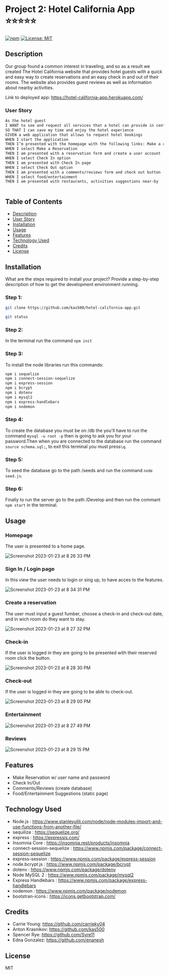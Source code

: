# Project 2:  Hotel California App  :star::star::star::star::star:


[![npm](https://badge.fury.io/js/inquirer.svg)](http://badge.fury.io/js/inquirer)
  [![License: MIT](https://img.shields.io/badge/License-MIT-yellow.svg)](https://opensource.org/licenses/MIT)
  
  
 ## Description
 
 
Our group found a common interest in traveling, and so as a result we created The Hotel California website that provides hotel guests with a quick and easy way to create reservations and an easy  check in and out of their rooms. The website also provides guest reviews as well as information about nearby activities.

Link to deployed app: https://hotel-california-app.herokuapp.com/



### User Story

```sh
As the hotel guest
I WANT to see and request all services that a hotel can provide in central web app
SO THAT I can save my time and enjoy the hotel experience
GIVEN a web application that allows to request hotel bookings
WHEN I start the application
THEN I’m presented with the homepage with the following links: Make a reservation, Check In/Out, leave comments/reviews, Food/entertainment suggestions
WHEN I select Make a Reservation
THEN I am presented with a reservation form and create a user account
WHEN I select Check In option
THEN I am presented with Check In page
WHEN I select Check Out option
THEN I am presented with a comments/reviews form and check out button
WHEN I select food/entertainment
THEN I am presented with restaurants, activities suggestions near-by



```






## Table of Contents
- [Description](#description)
- [User Story](#user-story)
- [Installation](#installation)
- [Usage](#usage)
- [Features](#features)
- [Technology Used](#technology-used)
- [Credits](#credits)
- [License](#license)

## Installation
What are the steps required to install your project? Provide a step-by-step description of how to get the development environment running.




### Step 1:

```sh
git clone https://github.com/kas500/hotel-california-app.git

git status 
```

### Step 2:

In the terminal run the command `npm init`

### Step 3:

To install the node libraries run this commands:
```sh
npm i sequelize
npm i connect-session-sequelize
npm i express-session
npm i bcrypt
npm i dotenv
npm i mysql2
npm i express-handlebars
npm i nodemon
```



### Step 4:
To create the database you must be on /db the you'll have to run the command `mysql -u root -p` then is going to ask you for your password.Then when you are connected to the database run the command `source schema.sql;`, to exit this terminal you must press`\q`.

### Step 5:

To seed the database go to the path /seeds and run the command `node seed.js`.

### Step 6:

Finally to run the server go to the path /Develop and then run the commant `npm start` in the terminal.



## Usage


### Homepage

The user is presented to a home page.

![Screenshot 2023-01-23 at 8 26 33 PM](https://user-images.githubusercontent.com/111031708/214212372-6e40f33b-6d59-445a-b592-b3b1a8417138.png)


### Sign In / Login page 

In this view the user needs to login or sing up, to have acces to the features.

![Screenshot 2023-01-23 at 8 34 31 PM](https://user-images.githubusercontent.com/111031708/214213005-583e6b0f-46b7-446e-bd88-0324632bee82.png)


### Create a reservation

The user must input a guest fumber, choose a check-in and check-out date, and in wich room do they want to stay.

![Screenshot 2023-01-23 at 8 27 32 PM](https://user-images.githubusercontent.com/111031708/214212567-357d802d-cff6-4699-9364-0aba87f18fb2.png)


### Check-in

If the user is logged in they are going to be presented with their reserved room click the button. 

![Screenshot 2023-01-23 at 8 28 30 PM](https://user-images.githubusercontent.com/111031708/214212624-568441fd-5975-4b04-817f-a473dfa81255.png)


### Check-out 

If the user is logged in they are going to be able to check-out. 

![Screenshot 2023-01-23 at 8 29 00 PM](https://user-images.githubusercontent.com/111031708/214212696-8c2a55f3-7fe2-4c80-9219-2bf5862c0291.png)


### Entertainment



![Screenshot 2023-01-23 at 8 27 49 PM](https://user-images.githubusercontent.com/111031708/214213312-93ee5698-eb5a-47e6-af76-b2188660527f.png)


### Reviews

![Screenshot 2023-01-23 at 8 29 15 PM](https://user-images.githubusercontent.com/111031708/214213783-7cdf5ab4-3f0b-463b-9e19-f803c50bfe5d.png)





## Features

- Make Reservation w/ user name and password
- Check In/Out 
- Comments/Reviews (create database)
- Food/Entertainment Suggestions (static page)





## Technology Used

- Node.js : https://www.stanleyulili.com/node/node-modules-import-and-use-functions-from-another-file/
- sequilize : https://sequelize.org/
- express : https://expressjs.com/
- Insomnia Core : https://insomnia.rest/products/insomnia
- connect-session-sequelize : https://www.npmjs.com/package/connect-session-sequelize
- express-session : https://www.npmjs.com/package/express-session
- node.bcrypt.js : https://www.npmjs.com/package/bcrypt
- dotenv : https://www.npmjs.com/package/dotenv  
- Node MySQL 2 : https://www.npmjs.com/package/mysql2
- Express Handlebars : https://www.npmjs.com/package/express-handlebars
- nodemon : https://www.npmjs.com/package/nodemon
- bootstran-icons : https://icons.getbootstrap.com/






## Credits

- Carrie Young: https://github.com/carrieky04
- Anton Krasnikov: https://github.com/kas500
- Spencer Rye: https://github.com/Syre11
- Edna Gonzalez: https://github.com/enanesh



## License

MIT

